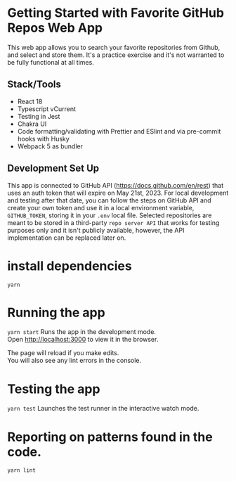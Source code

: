 # Getting Started with Favorite GitHub Repos Web App

This web app allows you to search your favorite repositories from Github, and select and store them. It's a practice exercise and it's not warranted to be fully functional at all times.

## Stack/Tools

- React 18
- Typescript vCurrent
- Testing in Jest
- Chakra UI
- Code formatting/validating with Prettier and ESlint and via pre-commit hooks with Husky
- Webpack 5 as bundler

## Development Set Up

This app is connected to GitHub API (https://docs.github.com/en/rest) that uses an auth token that will expire on May 21st, 2023. For local development and testing after that date, you can follow the steps on GitHub API and create your own token and use it in a local environment variable, `GITHUB_TOKEN`, storing it in your `.env` local file.
Selected repositories are meant to be stored in a third-party `repo server API` that works for testing purposes only and it isn't publicly available, however, the API implementation can be replaced later on.
# install dependencies
`yarn`

# Running the app
`yarn start`
Runs the app in the development mode.\
Open [http://localhost:3000](http://localhost:3000) to view it in the browser.

The page will reload if you make edits.\
You will also see any lint errors in the console.
# Testing the app
`yarn test`
Launches the test runner in the interactive watch mode.

# Reporting on patterns found in the code.
`yarn lint`

